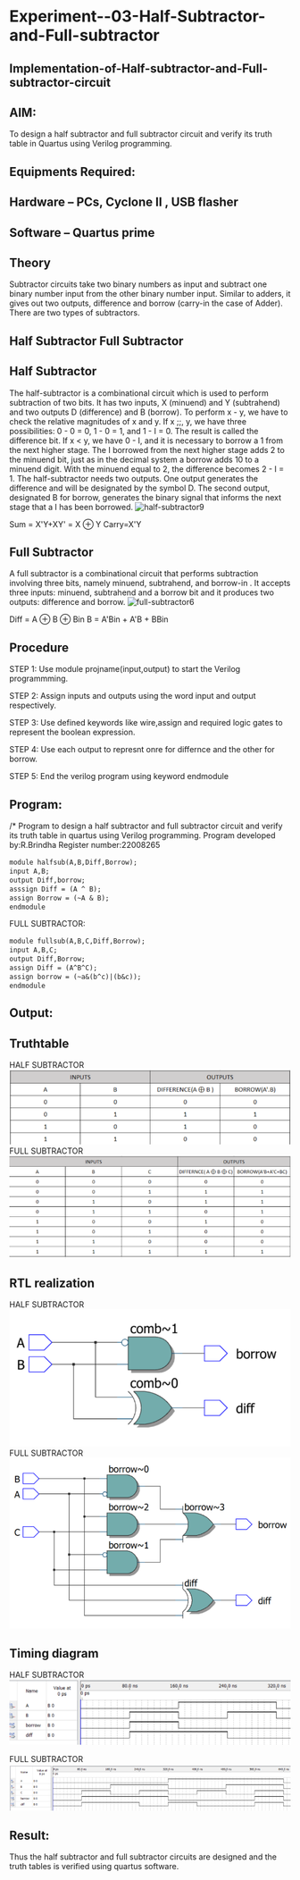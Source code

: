 # Experiment--03-Half-Subtractor-and-Full-subtractor

## Implementation-of-Half-subtractor-and-Full-subtractor-circuit

## AIM:

To design a half subtractor and full subtractor circuit and verify its truth table in Quartus using Verilog programming.

## Equipments Required:

## Hardware – PCs, Cyclone II , USB flasher

## Software – Quartus prime

## Theory

Subtractor circuits take two binary numbers as input and subtract one binary number input from the other binary number input. Similar to adders, it gives out two outputs, difference and borrow (carry-in the case of Adder). There are two types of subtractors.

## Half Subtractor Full Subtractor

## Half Subtractor

The half-subtractor is a combinational circuit which is used to perform subtraction of two bits. It has two inputs, X (minuend) and Y (subtrahend) and two outputs D (difference) and B (borrow). To perform x - y, we have to check the relative magnitudes of x and y. If x ;;, y, we have three possibilities: 0 - 0 = 0, 1 - 0 = 1, and 1 - I = 0. The result is called the difference bit. If x < y, we have 0 - I, and it is necessary to borrow a 1 from the next higher stage. The I borrowed from the next higher stage adds 2 to the minuend bit, just as in the decimal system a borrow adds 10 to a minuend digit. With the minuend equal to 2, the difference becomes 2 - I = 1. The half-subtractor needs two outputs. One output generates the difference and will be designated by the symbol D. The second output, designated B for borrow, generates the binary signal that informs the next stage that a I has been borrowed.
![half-subtractor9](https://user-images.githubusercontent.com/36288975/166112538-58c3bc7c-ee5d-4e6a-ac8d-8e8328efe27a.png)


Sum = X'Y+XY' = X ⊕ Y
Carry=X'Y

## Full Subtractor

A full subtractor is a combinational circuit that performs subtraction involving three bits, namely minuend, subtrahend, and borrow-in . It accepts three inputs: minuend, subtrahend and a borrow bit and it produces two outputs: difference and borrow. 
![full-subtractor6](https://user-images.githubusercontent.com/36288975/166112541-24c68359-3de8-4674-ae22-8272ffc385ed.png)


Diff = A ⊕ B ⊕ Bin B = A'Bin + A'B + BBin

## Procedure

STEP 1:
Use module projname(input,output) to start the Verilog programmming.

STEP 2:
Assign inputs and outputs using the word input and output respectively.

STEP 3:
Use defined keywords like wire,assign and required logic gates to represent the boolean expression.

STEP 4:
Use each output to represnt onre for differnce and the other for borrow.

STEP 5:
End the verilog program using keyword endmodule


## Program:
/*
Program to design a half subtractor and full subtractor circuit and verify its truth table in quartus using Verilog programming.
Program developed by:R.Brindha
Register number:22008265
```
module halfsub(A,B,Diff,Borrow);
input A,B; 
output Diff,borrow;
asssign Diff = (A ^ B);
assign Borrow = (~A & B);
endmodule
```
FULL SUBTRACTOR:
```
module fullsub(A,B,C,Diff,Borrow);
input A,B,C;
output Diff,Borrow;
assign Diff = (A^B^C);
assign borrow = (~a&(b^c)|(b&c));
endmodule 
```
## Output:

## Truthtable
HALF SUBTRACTOR
![](./TT%203)
FULL SUBTRACTOR
![](./TT%204)




##  RTL realization
HALF SUBTRACTOR
![](./OUT%203)
FULL SUBTRACTOR
![](./OUT%204)


## Timing diagram 
HALF SUBTRACTOR
![](./TD%203)

FULL SUBTRACTOR
![](./TD%204)


## Result:
Thus the half subtractor and full subtractor circuits are designed and the truth tables is verified using quartus software.

